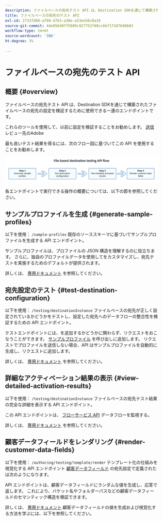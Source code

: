 ```yaml
---
description: ファイルベースの宛先テスト API は、Destination SDKを通じて構築されたファイルベースの宛先の設定を検証するために使用できるエンドポイントの集まりです。
title: ファイルベースの宛先のテスト API
exl-id: 2733fd00-af08-4763-a30e-a53ee56c0a19
source-git-commit: 44e056407f5089c927752f00cc6bf173d7640b83
workflow-type: tm+mt
source-wordcount: '386'
ht-degree: 3%

---
```


# ファイルベースの宛先のテスト API

## 概要 {#overview}

ファイルベースの宛先テスト API は、Destination SDKを通じて構築されたファイルベースの宛先の設定を検証するために使用できる一連のエンドポイントです。

これらのツールを使用して、以前に設定を検証することをお勧めします。 [送信](submit-destination.md) レビュー先のAdobe

最も良いテスト結果を得るには、次のフロー図に基づいてこの API を使用することをお勧めします。

![推奨される宛先テストフローを示す図](assets/file-based-testing-flow.png)

各エンドポイントで実行できる操作の概要については、以下の節を参照してください。

## サンプルプロファイルを生成 {#generate-sample-profiles}

以下を使用： `/sample-profiles` 既存のソーススキーマに基づいてサンプルプロファイルを生成する API エンドポイント。

サンプルプロファイルは、プロファイルの JSON 構造を理解するのに役立ちます。 さらに、独自のプロファイルデータを使用してをカスタマイズし、宛先テストを実施するためのデフォルトが提供されます。

詳しくは、 [専用ドキュメント](file-based-sample-profile-generation-api.md) を参照してください。

## 宛先設定のテスト {#test-destination-configuration}

以下を使用： `/testing/destinationInstance` ファイルベースの宛先が正しく設定されているかどうかをテストし、設定した宛先へのデータフローの整合性を検証するための API エンドポイント。

テストエンドポイントには、を追加するかどうかに関わらず、リクエストをおこなうことができます。 [サンプルプロファイル](file-based-sample-profile-generation-api.md) を呼び出しに追加します。 リクエストでプロファイルを送信しない場合、API はサンプルプロファイルを自動的に生成し、リクエストに追加します。

詳しくは、 [専用ドキュメント](file-based-destination-testing-api.md) を参照してください。

## 詳細なアクティベーション結果の表示 {#view-detailed-activation-results}

以下を使用： `/testing/destinationInstance` ファイルベースの宛先テスト結果の完全な詳細を表示する API エンドポイント。

この API エンドポイントは、 [フローサービス API](../api/update-destination-dataflows.md) データフローを監視する。

詳しくは、 [専用ドキュメント](file-based-destination-results-api.md) を参照してください。

## 顧客データフィールドをレンダリング {#render-customer-data-fields}

以下を使用： `/authoring/testing/template/render` テンプレート化の仕組みを視覚化する API エンドポイント [顧客データフィールド](file-based-destination-configuration.md#customer-data-fields) の宛先設定で定義されたは次のようになります。

API エンドポイントは、顧客データフィールドにランダムな値を生成し、応答で返します。 これにより、バケット名やフォルダーパスなどの顧客データフィールドのセマンティック構造を検証できます。

詳しくは、 [専用ドキュメント](file-based-render-template-api.md) 顧客データフィールドの値を生成および視覚化する方法を学ぶには、以下を参照してください。
